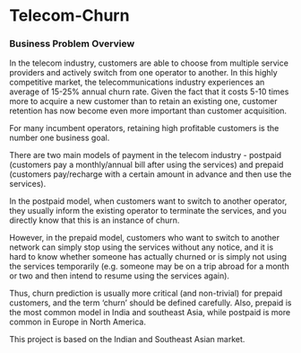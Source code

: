 # Telecom-Churn

### Business Problem Overview
In the telecom industry, customers are able to choose from multiple service providers and actively switch from one operator to another. In this highly competitive market, the telecommunications industry experiences an average of 15-25% annual churn rate. Given the fact that it costs 5-10 times more to acquire a new customer than to retain an existing one, customer retention has now become even more important than customer acquisition.

For many incumbent operators, retaining high profitable customers is the number one business goal.

There are two main models of payment in the telecom industry - postpaid (customers pay a monthly/annual bill after using the services) and prepaid (customers pay/recharge with a certain amount in advance and then use the services).

 

In the postpaid model, when customers want to switch to another operator, they usually inform the existing operator to terminate the services, and you directly know that this is an instance of churn.

 

However, in the prepaid model, customers who want to switch to another network can simply stop using the services without any notice, and it is hard to know whether someone has actually churned or is simply not using the services temporarily (e.g. someone may be on a trip abroad for a month or two and then intend to resume using the services again).

 

Thus, churn prediction is usually more critical (and non-trivial) for prepaid customers, and the term ‘churn’ should be defined carefully.  Also, prepaid is the most common model in India and southeast Asia, while postpaid is more common in Europe in North America.

 

This project is based on the Indian and Southeast Asian market.
